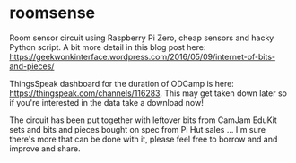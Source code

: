 # roomsense
Room sensor circuit using Raspberry Pi Zero, cheap sensors and hacky Python script. A bit more detail in this blog post here: https://geekwonkinterface.wordpress.com/2016/05/09/internet-of-bits-and-pieces/

ThingsSpeak dashboard for the duration of ODCamp is here: https://thingspeak.com/channels/116283. This may get taken down later so if you're interested in the data take a download now!

The circuit has been put together with leftover bits from CamJam EduKit sets and bits and pieces bought on spec from Pi Hut sales ... I'm sure there's more that can be done with it, please feel free to borrow and and improve and share.
